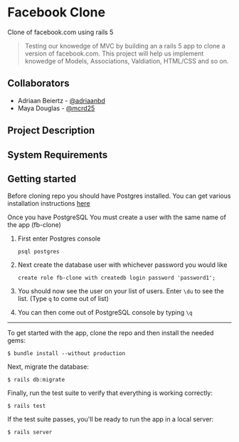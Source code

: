 # Facebook Clone
Clone of facebook.com using rails 5

> Testing our knowedge of MVC by building an a rails 5 app to clone a version of facebook.com. This project will help us implement knowedge of Models, Associations, Valdiation, HTML/CSS and so on.

## Collaborators 

* Adriaan Beiertz - [@adriaanbd](https://github.com/adriaanbd)
* Maya Douglas - [@mcrd25](https://github.com/mcrd25/)

## Project Description


## System Requirements


## Getting started

Before cloning repo you should have Postgres installed. You can get various installation instructions [here]()

Once you have PostgreSQL You must create a user with the same name of the app (fb-clone)

1. First enter Postgres console
	```
	psql postgres
	```

2. Next create the database user with whichever password you would like
	```
	create role fb-clone with createdb login password 'password1';
	```

3. You should now see the user on your list of users. Enter `\du` to see the list. (Type `q` to come out of list)

4. You can then come out of PostgreSQL console by typing `\q`

---

To get started with the app, clone the repo and then install the needed gems:

```
$ bundle install --without production
```

Next, migrate the database:

```
$ rails db:migrate
```

Finally, run the test suite to verify that everything is working correctly:

```
$ rails test
```

If the test suite passes, you'll be ready to run the app in a local server:

```
$ rails server
```


